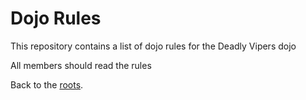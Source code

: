 Dojo Rules
==========

This repository contains a list of dojo rules for the Deadly Vipers dojo

All members should read the rules

Back to the [roots](https://github.com/deadlyvipers).
